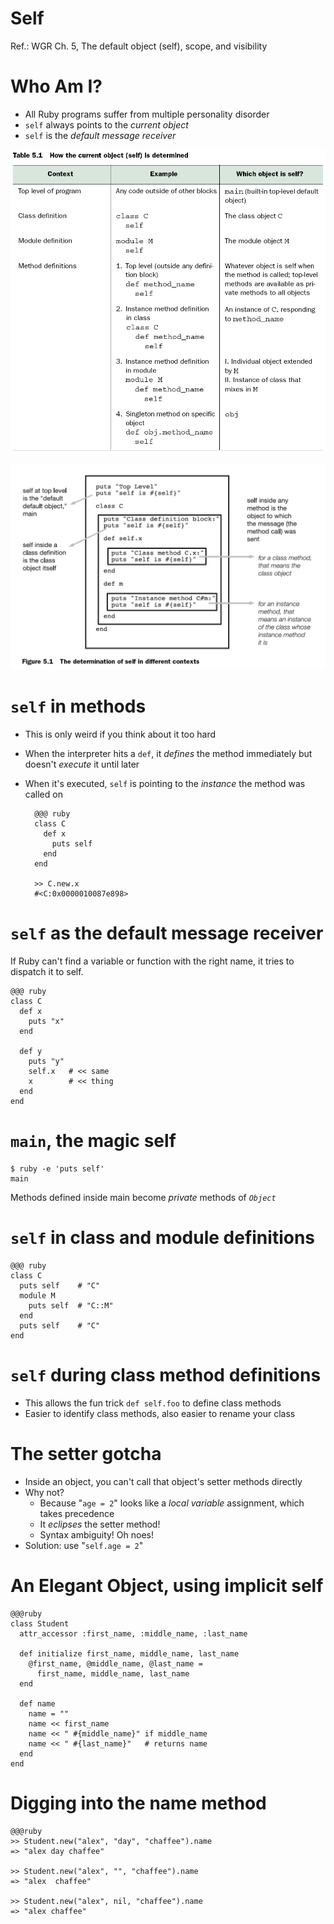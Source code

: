 <!SLIDE subsection>
# Self

Ref.: WGR Ch. 5, The default object (self), scope, and visibility

<!SLIDE subsection>
# Who Am I?

* All Ruby programs suffer from multiple personality disorder
* `self` always points to the *current object*
* `self` is the *default message receiver*

<!SLIDE image>

![how self is determined](self1.png)

<!SLIDE image>

![self in different contexts](self2.png)

# `self` in methods

* This is only weird if you think about it too hard
* When the interpreter hits a `def`, it *defines* the method immediately but doesn't *execute* it until later
* When it's executed, `self` is pointing to the *instance* the method was called on

        @@@ ruby
        class C
          def x
            puts self
          end
        end

        >> C.new.x
        #<C:0x0000010087e898>

# `self` as the default message receiver

If Ruby can't find a variable or function with the right name, it tries to dispatch it to self.

    @@@ ruby
    class C
      def x
        puts "x"
      end
      
      def y
        puts "y"
        self.x   # << same
        x        # << thing
      end
    end

# `main`, the magic self

    $ ruby -e 'puts self'
    main

Methods defined inside main become *private* methods of *`Object`*

# `self` in class and module definitions

    @@@ ruby
    class C
      puts self    # "C"
      module M
        puts self  # "C::M"
      end
      puts self    # "C"
    end

# `self` during class method definitions

* This allows the fun trick `def self.foo` to define class methods
* Easier to identify class methods, also easier to rename your class

# The setter gotcha

* Inside an object, you can't call that object's setter methods directly
* Why not?
  * Because "`age = 2`" looks like a *local variable* assignment, which takes precedence
  * It _eclipses_ the setter method!
  * Syntax ambiguity! Oh noes!
* Solution: use "`self.age = 2`"

# An Elegant Object, using implicit self

    @@@ruby
    class Student
      attr_accessor :first_name, :middle_name, :last_name

      def initialize first_name, middle_name, last_name
        @first_name, @middle_name, @last_name = 
          first_name, middle_name, last_name
      end
  
      def name        
        name = "" 
        name << first_name
        name << " #{middle_name}" if middle_name
        name << " #{last_name}"   # returns name
      end
    end

# Digging into the name method

    @@@ruby
    >> Student.new("alex", "day", "chaffee").name
    => "alex day chaffee"
    
    >> Student.new("alex", "", "chaffee").name
    => "alex  chaffee"
    
    >> Student.new("alex", nil, "chaffee").name
    => "alex chaffee"
